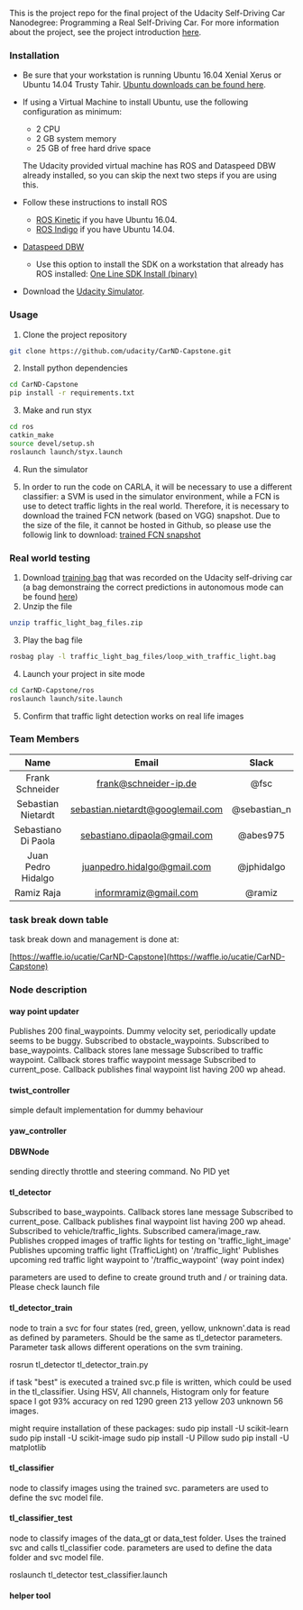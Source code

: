 This is the project repo for the final project of the Udacity Self-Driving Car Nanodegree: Programming a Real Self-Driving Car. For more information about the project, see the project introduction [here](https://classroom.udacity.com/nanodegrees/nd013/parts/6047fe34-d93c-4f50-8336-b70ef10cb4b2/modules/e1a23b06-329a-4684-a717-ad476f0d8dff/lessons/462c933d-9f24-42d3-8bdc-a08a5fc866e4/concepts/5ab4b122-83e6-436d-850f-9f4d26627fd9).

### Installation

* Be sure that your workstation is running Ubuntu 16.04 Xenial Xerus or Ubuntu 14.04 Trusty Tahir. [Ubuntu downloads can be found here](https://www.ubuntu.com/download/desktop).
* If using a Virtual Machine to install Ubuntu, use the following configuration as minimum:
  * 2 CPU
  * 2 GB system memory
  * 25 GB of free hard drive space

  The Udacity provided virtual machine has ROS and Dataspeed DBW already installed, so you can skip the next two steps if you are using this.

* Follow these instructions to install ROS
  * [ROS Kinetic](http://wiki.ros.org/kinetic/Installation/Ubuntu) if you have Ubuntu 16.04.
  * [ROS Indigo](http://wiki.ros.org/indigo/Installation/Ubuntu) if you have Ubuntu 14.04.
* [Dataspeed DBW](https://bitbucket.org/DataspeedInc/dbw_mkz_ros)
  * Use this option to install the SDK on a workstation that already has ROS installed: [One Line SDK Install (binary)](https://bitbucket.org/DataspeedInc/dbw_mkz_ros/src/81e63fcc335d7b64139d7482017d6a97b405e250/ROS_SETUP.md?fileviewer=file-view-default)
* Download the [Udacity Simulator](https://github.com/udacity/CarND-Capstone/releases/tag/v1.2).

### Usage

1. Clone the project repository
```bash
git clone https://github.com/udacity/CarND-Capstone.git
```

2. Install python dependencies
```bash
cd CarND-Capstone
pip install -r requirements.txt
```
3. Make and run styx
```bash
cd ros
catkin_make
source devel/setup.sh
roslaunch launch/styx.launch
```
4. Run the simulator

5. In order to run the code on CARLA, it will be necessary to use a different classifier: a SVM is used in the simulator environment, while a FCN is use to detect traffic lights in the real world. Therefore, it is necessary to download the trained FCN network (based on VGG) snapshot. Due to the size of the file, it cannot be hosted in Github, so please use the followig link to download: [trained FCN snapshot](https://drive.google.com/open?id=0B-varHdnnrqsMDI2QVM4bEo3VUU)

### Real world testing
1. Download [training bag](https://drive.google.com/file/d/0B2_h37bMVw3iYkdJTlRSUlJIamM/view?usp=sharing) that was recorded on the Udacity self-driving car (a bag demonstraing the correct predictions in autonomous mode can be found [here](https://drive.google.com/open?id=0B2_h37bMVw3iT0ZEdlF4N01QbHc))
2. Unzip the file
```bash
unzip traffic_light_bag_files.zip
```
3. Play the bag file
```bash
rosbag play -l traffic_light_bag_files/loop_with_traffic_light.bag
```
4. Launch your project in site mode
```bash
cd CarND-Capstone/ros
roslaunch launch/site.launch
```
5. Confirm that traffic light detection works on real life images

### Team Members

| Name                | Email                             | Slack        | TimeZone |
|:-------------------:|:---------------------------------:|:------------:|:--------:|
| Frank Schneider     | frank@schneider-ip.de             | @fsc         | UTC+2 |
| Sebastian Nietardt  | sebastian.nietardt@googlemail.com | @sebastian_n | UTC+2 |
| Sebastiano Di Paola | sebastiano.dipaola@gmail.com      | @abes975  	 | UTC+2 |
| Juan Pedro Hidalgo  | juanpedro.hidalgo@gmail.com       | @jphidalgo   | UTC+2 |
| Ramiz Raja          | informramiz@gmail.com             | @ramiz       | UTC+5 |

### task break down table

task break down and management is done at:

[https://waffle.io/ucatie/CarND-Capstone](https://waffle.io/ucatie/CarND-Capstone)

### Node description

#### way point updater
Publishes 200 final_waypoints. Dummy velocity set, periodically update seems to be buggy.
Subscribed to obstacle_waypoints.
Subscribed to base_waypoints. Callback stores lane message
Subscribed to traffic waypoint. Callback stores traffic waypoint message
Subscribed to current_pose. Callback publishes final waypoint list having 200 wp ahead.

#### twist_controller
simple default implementation for dummy behaviour

#### yaw_controller

#### DBWNode
sending directly throttle and steering command. No PID yet

#### tl_detector
Subscribed to base_waypoints. Callback stores lane message
Subscribed to current_pose. Callback publishes final waypoint list having 200 wp ahead.
Subscribed to vehicle/traffic_lights.
Subscribed camera/image_raw.
Publishes cropped images of traffic lights for testing on 'traffic_light_image'
Publishes upcoming traffic light (TrafficLight) on '/traffic_light'
Publishes upcoming red traffic light waypoint to '/traffic_waypoint' (way point index)

parameters are used to define to create ground truth and / or training data. Please check launch file

#### tl_detector_train
node to train a svc for four states (red, green, yellow, unknown'.data is read as defined by parameters. Should be the same as tl_detector parameters. Parameter task allows different operations on the svm training.

rosrun tl_detector tl_detector_train.py

if task "best" is executed a trained svc.p file is written, which could be used in the tl_classifier.
Using HSV, All channels, Histogram only for feature space I got 93% accuracy on red 1290 green 213 yellow 203 unknown 56
images.

might require installation of these packages:
sudo pip install -U scikit-learn
sudo pip install -U scikit-image
sudo pip install -U Pillow
sudo pip install -U matplotlib

#### tl_classifier
node to classify images using the trained svc.
parameters are used to define the svc model file.

#### tl_classifier_test
node to classify images of the data_gt or data_test folder. Uses the trained svc and calls tl_classifier code.
parameters are used to define the data folder and svc model file.

roslaunch tl_detector test_classifier.launch

#### helper tool  
